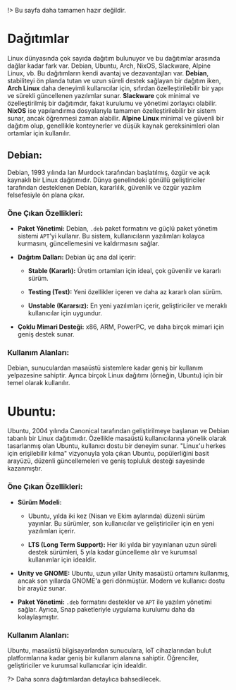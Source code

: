 !> Bu sayfa daha tamamen hazır değildir.

# Dağıtımlar

Linux dünyasında çok sayıda dağıtım bulunuyor ve bu dağıtımlar arasında dağlar kadar fark var. Debian, Ubuntu, Arch, NixOS, Slackware, Alpine Linux, vb. Bu dağıtımların kendi avantaj ve dezavantajları var. **Debian**, stabiliteyi ön planda tutan ve uzun süreli destek sağlayan bir dağıtım iken, **Arch Linux** daha deneyimli kullanıcılar için, sıfırdan özelleştirilebilir bir yapı ve sürekli güncellenen yazılımlar sunar. **Slackware** çok minimal ve özelleştirilmiş bir dağıtımdır, fakat kurulumu ve yönetimi zorlayıcı olabilir. **NixOS** ise yapılandırma dosyalarıyla tamamen özelleştirilebilir bir sistem sunar, ancak öğrenmesi zaman alabilir. **Alpine Linux** minimal ve güvenli bir dağıtım olup, genellikle konteynerler ve düşük kaynak gereksinimleri olan ortamlar için kullanılır.

## Debian:

  Debian, 1993 yılında Ian Murdock tarafından başlatılmış, özgür ve açık kaynaklı bir Linux dağıtımıdır. Dünya genelindeki gönüllü geliştiriciler tarafından desteklenen Debian, kararlılık, güvenlik ve özgür yazılım felsefesiyle ön plana çıkar.  



  ### Öne Çıkan Özellikleri:  

  - **Paket Yönetimi:** Debian, `.deb` paket formatını ve güçlü paket yönetim sistemi `APT`'yi kullanır. Bu sistem, kullanıcıların yazılımları kolayca kurmasını, güncellemesini ve kaldırmasını sağlar.  

  - **Dağıtım Dalları:** Debian üç ana dal içerir:  

    - **Stable (Kararlı):** Üretim ortamları için ideal, çok güvenilir ve kararlı sürüm.  

    - **Testing (Test):** Yeni özellikler içeren ve daha az kararlı olan sürüm.  

    - **Unstable (Kararsız):** En yeni yazılımları içerir, geliştiriciler ve meraklı kullanıcılar için uygundur.  

  - **Çoklu Mimari Desteği:** x86, ARM, PowerPC, ve daha birçok mimari için geniş destek sunar.  



  ### Kullanım Alanları:  

  Debian, sunuculardan masaüstü sistemlere kadar geniş bir kullanım yelpazesine sahiptir. Ayrıca birçok Linux dağıtımı (örneğin, Ubuntu) için bir temel olarak kullanılır.  



# Ubuntu:

  Ubuntu, 2004 yılında Canonical tarafından geliştirilmeye başlanan ve Debian tabanlı bir Linux dağıtımıdır. Özellikle masaüstü kullanıcılarına yönelik olarak tasarlanmış olan Ubuntu, kullanıcı dostu bir deneyim sunar. "Linux'u herkes için erişilebilir kılma" vizyonuyla yola çıkan Ubuntu, popülerliğini basit arayüzü, düzenli güncellemeleri ve geniş topluluk desteği sayesinde kazanmıştır.  



  ### Öne Çıkan Özellikleri:  

  - **Sürüm Modeli:**  

    - Ubuntu, yılda iki kez (Nisan ve Ekim aylarında) düzenli sürüm yayınlar. Bu sürümler, son kullanıcılar ve geliştiriciler için en yeni yazılımları içerir.  

    - **LTS (Long Term Support):** Her iki yılda bir yayınlanan uzun süreli destek sürümleri, 5 yıla kadar güncelleme alır ve kurumsal kullanımlar için idealdir.  

  - **Unity ve GNOME:** Ubuntu, uzun yıllar Unity masaüstü ortamını kullanmış, ancak son yıllarda GNOME'a geri dönmüştür. Modern ve kullanıcı dostu bir arayüz sunar.  

  - **Paket Yönetimi:** `.deb` formatını destekler ve `APT` ile yazılım yönetimi sağlar. Ayrıca, Snap paketleriyle uygulama kurulumu daha da kolaylaşmıştır.  



  ### Kullanım Alanları:  

  Ubuntu, masaüstü bilgisayarlardan sunuculara, IoT cihazlarından bulut platformlarına kadar geniş bir kullanım alanına sahiptir. Öğrenciler, geliştiriciler ve kurumsal kullanıcılar için idealdir.

?> Daha sonra dağıtımlardan detaylıca bahsedilecek.
